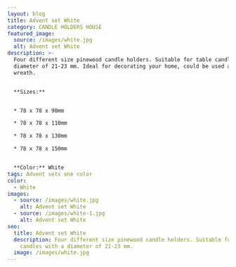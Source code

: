 ```yaml
---
layout: blog
title: Advent set White
category: CANDLE HOLDERS HOUSE
featured_image:
  source: /images/white.jpg
  alt: Advent set White
description: >-
  Four different size pinewood candle holders. Suitable for table candles with a
  diameter of 21-23 mm. Ideal for decorating your home, could be used as Advent
  wreath.


  **Sizes:**


  * 78 x 78 x 90mm

  * 78 x 78 x 110mm

  * 78 x 78 x 130mm

  * 78 x 78 x 150mm


  **Color:** White
tags: Advent sets one color
color:
  - White
images:
  - source: /images/white.jpg
    alt: Advent set White
  - source: /images/white-1.jpg
    alt: Advent set White
seo:
  title: Advent set White
  description: Four different size pinewood candle holders. Suitable for table
    candles with a diameter of 21-23 mm.
  image: /images/white.jpg
---
```

